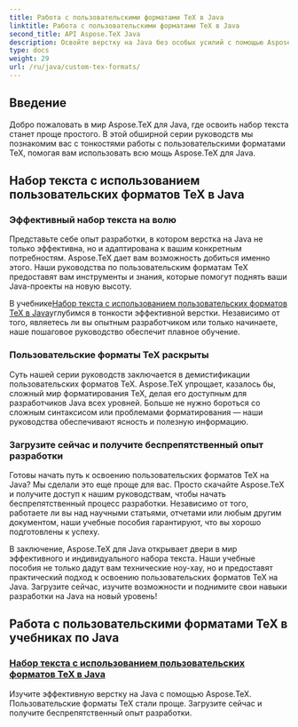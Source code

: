 ```yaml
---
title: Работа с пользовательскими форматами TeX в Java
linktitle: Работа с пользовательскими форматами TeX в Java
second_title: API Aspose.TeX Java
description: Освойте верстку на Java без особых усилий с помощью Aspose.TeX. Погрузитесь в наши руководства по пользовательским форматам TeX, чтобы облегчить процесс разработки. Загрузите сейчас и улучшите свои навыки Java!
type: docs
weight: 29
url: /ru/java/custom-tex-formats/
---
```

## Введение

Добро пожаловать в мир Aspose.TeX для Java, где освоить набор текста станет проще простого. В этой обширной серии руководств мы познакомим вас с тонкостями работы с пользовательскими форматами TeX, помогая вам использовать всю мощь Aspose.TeX для Java.

## Набор текста с использованием пользовательских форматов TeX в Java

### Эффективный набор текста на волю

Представьте себе опыт разработки, в котором верстка на Java не только эффективна, но и адаптирована к вашим конкретным потребностям. Aspose.TeX дает вам возможность добиться именно этого. Наши руководства по пользовательским форматам TeX предоставят вам инструменты и знания, которые помогут поднять ваши Java-проекты на новую высоту.

 В учебнике[Набор текста с использованием пользовательских форматов TeX в Java](./typesetting-custom-tex-formats/)углубимся в тонкости эффективной верстки. Независимо от того, являетесь ли вы опытным разработчиком или только начинаете, наше пошаговое руководство обеспечит плавное обучение.

### Пользовательские форматы TeX раскрыты

Суть нашей серии руководств заключается в демистификации пользовательских форматов TeX. Aspose.TeX упрощает, казалось бы, сложный мир форматирования TeX, делая его доступным для разработчиков Java всех уровней. Больше не нужно бороться со сложным синтаксисом или проблемами форматирования — наши руководства обеспечивают ясность и полезную информацию.

### Загрузите сейчас и получите беспрепятственный опыт разработки

Готовы начать путь к освоению пользовательских форматов TeX на Java? Мы сделали это еще проще для вас. Просто скачайте Aspose.TeX и получите доступ к нашим руководствам, чтобы начать беспрепятственный процесс разработки. Независимо от того, работаете ли вы над научными статьями, отчетами или любым другим документом, наши учебные пособия гарантируют, что вы хорошо подготовлены к успеху.

В заключение, Aspose.TeX для Java открывает двери в мир эффективного и индивидуального набора текста. Наши учебные пособия не только дадут вам технические ноу-хау, но и предоставят практический подход к освоению пользовательских форматов TeX на Java. Загрузите сейчас, изучите возможности и поднимите свои навыки разработки на Java на новый уровень!
## Работа с пользовательскими форматами TeX в учебниках по Java
### [Набор текста с использованием пользовательских форматов TeX в Java](./typesetting-custom-tex-formats/)
Изучите эффективную верстку на Java с помощью Aspose.TeX. Пользовательские форматы TeX стали проще. Загрузите сейчас и получите беспрепятственный опыт разработки.